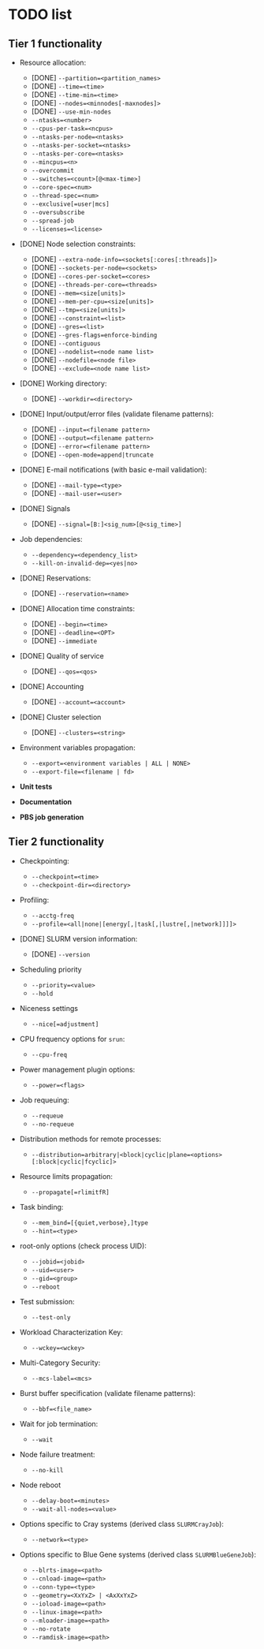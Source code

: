 TODO list
=========

Tier 1 functionality
--------------------

* Resource allocation:
    - [DONE] `--partition=<partition_names>`
    - [DONE] `--time=<time>`
    - [DONE] `--time-min=<time>`
    - [DONE] `--nodes=<minnodes[-maxnodes]>`
    - [DONE] `--use-min-nodes`
    - `--ntasks=<number>`
    - `--cpus-per-task=<ncpus>`
    - `--ntasks-per-node=<ntasks>`
    - `--ntasks-per-socket=<ntasks>`
    - `--ntasks-per-core=<ntasks>`
    - `--mincpus=<n>`
    - `--overcommit`
    - `--switches=<count>[@<max-time>]`
    - `--core-spec=<num>`
    - `--thread-spec=<num>`
    - `--exclusive[=user|mcs]`
    - `--oversubscribe`
    - `--spread-job`
    - `--licenses=<license>`

* [DONE] Node selection constraints:
    - [DONE] `--extra-node-info=<sockets[:cores[:threads]]>`
    - [DONE] `--sockets-per-node=<sockets>`
    - [DONE] `--cores-per-socket=<cores>`
    - [DONE] `--threads-per-core=<threads>`
    - [DONE] `--mem=<size[units]>`
    - [DONE] `--mem-per-cpu=<size[units]>`
    - [DONE] `--tmp=<size[units]>`
    - [DONE] `--constraint=<list>`
    - [DONE] `--gres=<list>`
    - [DONE] `--gres-flags=enforce-binding`
    - [DONE] `--contiguous`
    - [DONE] `--nodelist=<node name list>`
    - [DONE] `--nodefile=<node file>`
    - [DONE] `--exclude=<node name list>`

* [DONE] Working directory:
    - [DONE] `--workdir=<directory>`

* [DONE] Input/output/error files (validate filename patterns):
    - [DONE] `--input=<filename pattern>`
    - [DONE] `--output=<filename pattern>`
    - [DONE] `--error=<filename pattern>`
    - [DONE] `--open-mode=append|truncate`

* [DONE] E-mail notifications (with basic e-mail validation):
    - [DONE] `--mail-type=<type>`
    - [DONE] `--mail-user=<user>`

* [DONE] Signals
    - [DONE] `--signal=[B:]<sig_num>[@<sig_time>]`

* Job dependencies:
    - `--dependency=<dependency_list>`
    - `--kill-on-invalid-dep=<yes|no>`

* [DONE] Reservations:
    - [DONE] `--reservation=<name>`

* [DONE] Allocation time constraints:
    - [DONE] `--begin=<time>`
    - [DONE] `--deadline=<OPT>`
    - [DONE] `--immediate`

* [DONE] Quality of service
    - [DONE] `--qos=<qos>`

* [DONE] Accounting
    - [DONE] `--account=<account>`

* [DONE] Cluster selection
    - [DONE] `--clusters=<string>`

* Environment variables propagation:
    - `--export=<environment variables | ALL | NONE>`
    - `--export-file=<filename | fd>`

* **Unit tests**
* **Documentation**
* **PBS job generation**

Tier 2 functionality
--------------------

* Checkpointing:
    - `--checkpoint=<time>`
    - `--checkpoint-dir=<directory>`

* Profiling:
    - `--acctg-freq`
    - `--profile=<all|none|[energy[,|task[,|lustre[,|network]]]]>`

* [DONE] SLURM version information:
    - [DONE] `--version`

* Scheduling priority
    - `--priority=<value>`
    - `--hold`

* Niceness settings
    - `--nice[=adjustment]`

* CPU frequency options for `srun`:
    - `--cpu-freq`

* Power management plugin options:
    - `--power=<flags>`

* Job requeuing:
    - `--requeue`
    - `--no-requeue`

* Distribution methods for remote processes:
    - `--distribution=arbitrary|<block|cyclic|plane=<options>[:block|cyclic|fcyclic]>`

* Resource limits propagation:
    - `--propagate[=rlimitfR]`

* Task binding:
    - `--mem_bind=[{quiet,verbose},]type`
    - `--hint=<type>`

* root-only options (check process UID):
    - `--jobid=<jobid>`
    - `--uid=<user>`
    - `--gid=<group>`
    - `--reboot`

* Test submission:
    - `--test-only`

* Workload Characterization Key:
    - `--wckey=<wckey>`

* Multi-Category Security:
    - `--mcs-label=<mcs>`

* Burst buffer specification (validate filename patterns):
    - `--bbf=<file_name>`

* Wait for job termination:
    - `--wait`

* Node failure treatment:
    - `--no-kill`

* Node reboot
    - `--delay-boot=<minutes>`
    - `--wait-all-nodes=<value>`

* Options specific to Cray systems (derived class `SLURMCrayJob`):
    - `--network=<type>`

* Options specific to Blue Gene systems (derived class `SLURMBlueGeneJob`):
    - `--blrts-image=<path>`
    - `--cnload-image=<path>`
    - `--conn-type=<type>`
    - `--geometry=<XxYxZ> | <AxXxYxZ>`
    - `--ioload-image=<path>`
    - `--linux-image=<path>`
    - `--mloader-image=<path>`
    - `--no-rotate`
    - `--ramdisk-image=<path>`
